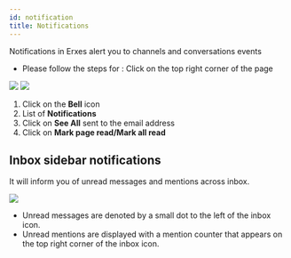 ```yaml
---
id: notification
title: Notifications
---
```


<!--Content-->

Notifications in Erxes alert you to channels and conversations events

+ Please follow the steps for : Click on the top right corner of the page 

<div>
<img src="https://s3-us-west-2.amazonaws.com/erxes-docs/notification-1.PNG"/>
<img src="https://s3-us-west-2.amazonaws.com/erxes-docs/notification-2.PNG"/>
</div>

1. Click on the  __Bell__ icon
2. List of __Notifications__ 
3. Click on __See All__ sent to the email address
4. Click on __Mark page read/Mark all read__



## Inbox sidebar notifications

It will inform you of unread messages and mentions across inbox.

<div>
    <img src="https://s3-us-west-2.amazonaws.com/erxes-docs/notification3.png"/>
</div>

+ Unread messages are denoted by a small dot to the left of the inbox icon.
+ Unread mentions are displayed with a mention counter that appears on the top right corner of the inbox icon.

